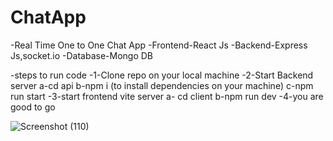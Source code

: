 # ChatApp

-Real Time One to One Chat App
-Frontend-React Js
-Backend-Express Js,socket.io
-Database-Mongo DB

-steps to run code
-1-Clone repo on your local machine
-2-Start Backend server
    a-cd api
    b-npm i (to install dependencies on your machine)
    c-npm run start
-3-start frontend vite server 
    a- cd client
    b-npm run dev
-4-you are good to go


![Screenshot (110)](https://user-images.githubusercontent.com/98267696/216888256-beed5e5a-3f0a-4f89-af99-3f5e4de266c6.png)

